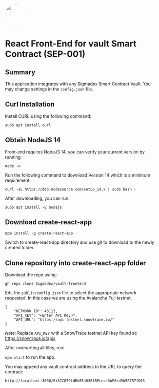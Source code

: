 <img src="https://user-images.githubusercontent.com/33762147/155625647-55c69f06-e0ea-44a8-a425-7aa086c329c5.png" style="border-radius:50%;width:72px;">

# React Front-End for vault Smart Contract (SEP-001)

## Summary

This application integrates with any Sigmadex Smart Contract Vault. You may change settings in the `config.json` file.

## Curl Installation

Install CURL using the following command:

``sudo apt install curl``

## Obtain NodeJS 14

Front-end requires NodeJS 14, you can verify your current version by running:

``node -v``

Run the following command to download Version 14 which is a minimum requirement.

``curl -sL https://deb.nodesource.com/setup_14.x | sudo bash -``

After downloading, you can run:

``sudo apt install -y nodejs``

## Download create-react-app

``npm install -g create-react-app``

Switch to create-react-app directory and use git to download to the newly created folder.

## Clone repository into create-react-app folder

Download the repo using:

``gh repo clone Sigmadex/vault-frontend``

Edit the `public/config.json` file to select the appropriate network requested. In this case we are using the Avalanche Fuji testnet.

```
{
    "NETWORK_ID": 43113,
    "API_KEY": "<Enter API Key>",
    "API_URL": "https://api-testnet.snowtrace.io/"
}
```
*Note:* Replace ``API_KEY`` with a SnowTrace testnet API key found at: https://snowtrace.io/apis

After overwriting all files, run:

``npm start`` to run the app.

You may append any vault contract address to the URL to query the contract:

``http://localhost:3000/0x82C879fdBd65aD36f8Fccce3AF6cd5b5E757fD03``
